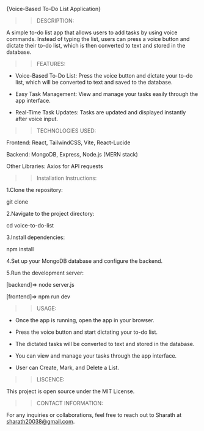 

{Voice-Based To-Do List Application}

>>DESCRIPTION:

A simple to-do list app that allows users to add tasks by using voice commands. Instead of typing the list, users can press a voice button and dictate their to-do list, which is then converted to text and stored in the database.

>>FEATURES:

- Voice-Based To-Do List: Press the voice button and dictate your to-do list, which will be converted to text and saved to the database.

- Easy Task Management: View and manage your tasks easily through the app interface.

- Real-Time Task Updates: Tasks are updated and displayed instantly after voice input.



>>TECHNOLOGIES USED:

Frontend: React, TailwindCSS, Vite, React-Lucide

Backend: MongoDB, Express, Node.js (MERN stack)

Other Libraries: Axios for API requests

>>Installation Instructions:

1.Clone the repository:

git clone <repository-url>

2.Navigate to the project directory:

cd voice-to-do-list

3.Install dependencies:

npm install

4.Set up your MongoDB database and configure the backend.

5.Run the development server:

[backend]=> node server.js

[frontend]=> npm run dev


>>USAGE:

- Once the app is running, open the app in your browser.

- Press the voice button and start dictating your to-do list.

- The dictated tasks will be converted to text and stored in the database.

- You can view and manage your tasks through the app interface.

- User can Create, Mark, and Delete a List.

>>LISCENCE:

This project is open source under the MIT License.

>>CONTACT INFORMATION:

For any inquiries or collaborations, feel free to reach out to Sharath at sharath20038@gmail.com.